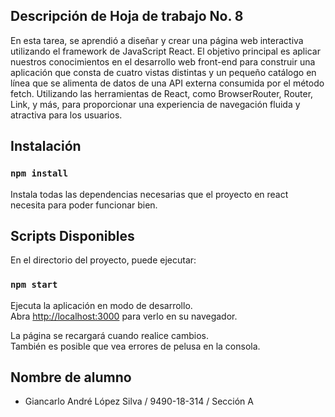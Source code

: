 ## Descripción de Hoja de trabajo No. 8

En esta tarea, se aprendió a diseñar y crear una página web interactiva utilizando el framework de JavaScript React. El objetivo principal es aplicar nuestros conocimientos en el desarrollo web front-end para construir una aplicación que consta de cuatro vistas distintas y un pequeño catálogo en línea que se alimenta de datos de una API externa consumida por el método fetch. Utilizando las herramientas de React, como BrowserRouter, Router, Link, y más, para proporcionar una experiencia de navegación fluida y atractiva para los usuarios.



## Instalación

### `npm install`

Instala todas las dependencias necesarias que el proyecto en react necesita para poder funcionar bien.

## Scripts Disponibles

En el directorio del proyecto, puede ejecutar:

### `npm start`

Ejecuta la aplicación en modo de desarrollo.\
Abra [http://localhost:3000](http://localhost:3000) para verlo en su navegador.

La página se recargará cuando realice cambios.\
También es posible que vea errores de pelusa en la consola.

## Nombre de alumno

- Giancarlo André López Silva / 9490-18-314 / Sección A